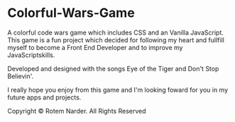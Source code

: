# Colorful-Wars-Game
A colorful code wars game which includes CSS and an Vanilla JavaScript.
This game is a fun project which decided for following my heart and fullfill myself to become a Front End Developer and to improve my
JavaScriptskills. 

Developed and designed with the songs Eye of the Tiger and Don't Stop Believin'.

I really hope you enjoy from this game and I'm looking foward for you in my future apps and projects.

Copyright © Rotem Narder. All Rights Reserved
